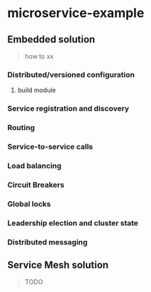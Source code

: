 # microservice-example

## Embedded solution
> how to xx

### Distributed/versioned configuration
1. build module



### Service registration and discovery

### Routing

### Service-to-service calls

### Load balancing

### Circuit Breakers

### Global locks

### Leadership election and cluster state

### Distributed messaging

## Service Mesh solution
> TODO
